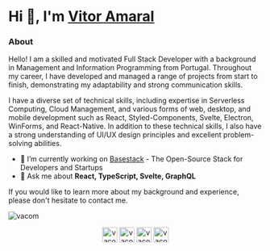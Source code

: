 # Hi 👋, I'm [Vitor Amaral](https://twitter.com/vacom_me)

### **About**

Hello! I am a skilled and motivated Full Stack Developer with a background in Management and Information Programming from Portugal. Throughout my career, I have developed and managed a range of projects from start to finish, demonstrating my adaptability and strong communication skills.

I have a diverse set of technical skills, including expertise in Serverless Computing, Cloud Management, and various forms of web, desktop, and mobile development such as React, Styled-Components, Svelte, Electron, WinForms, and React-Native. In addition to these technical skills, I also have a strong understanding of UI/UX design principles and excellent problem-solving abilities.

- 🔭 I’m currently working on [Basestack](https://basestack.co/) - The Open-Source Stack for Developers and Startups
- 💬 Ask me about **React, TypeScript, Svelte, GraphQL**

If you would like to learn more about my background and experience, please don't hesitate to contact me.


<p align="left"> <img src="https://komarev.com/ghpvc/?username=vacom" alt="vacom" /> </p>

<p align="center">
<a href="https://dev.to/vacom" target="blank"><img align="center" src="https://cdn.jsdelivr.net/npm/simple-icons@3.0.1/icons/dev-dot-to.svg" alt="vacom" height="30" width="30" /></a>
<a href="https://twitter.com/_vacom" target="blank"><img align="center" src="https://cdn.jsdelivr.net/npm/simple-icons@3.0.1/icons/twitter.svg" alt="vacom_me" height="30" width="30" /></a>
<a href="https://linkedin.com/in/vacom" target="blank"><img align="center" src="https://cdn.jsdelivr.net/npm/simple-icons@3.0.1/icons/linkedin.svg" alt="vacom" height="30" width="30" /></a>
<a href="https://codesandbox.com/vacom" target="blank"><img align="center" src="https://cdn.jsdelivr.net/npm/simple-icons@3.0.1/icons/codesandbox.svg" alt="vacom" height="30" width="30" /></a>
</p>




